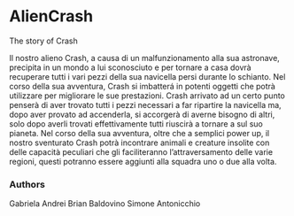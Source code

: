 # AlienCrash

The story of Crash

Il nostro alieno Crash, a causa di un malfunzionamento alla sua astronave, precipita in un mondo a lui 
sconosciuto e per tornare a casa dovrà recuperare tutti i vari pezzi della sua navicella persi durante lo 
schianto.
Nel corso della sua avventura, Crash si imbatterá in potenti oggetti che potrà utilizzare per migliorare le 
sue prestazioni.
Crash arrivato ad un certo punto penserà di aver trovato tutti i pezzi necessari a far ripartire la navicella 
ma, dopo aver provato ad accenderla, si accorgerà di averne bisogno di altri, solo dopo averli trovati 
effettivamente tutti riuscirà a tornare a sul suo pianeta.
Nel corso della sua avventura, oltre che a semplici power up, il nostro sventurato Crash potrà incontrare 
animali e creature insolite con delle capacità peculiari che gli faciliteranno l’attraversamento delle 
varie regioni, questi potranno essere aggiunti alla squadra uno o due alla volta.

### Authors

Gabriela Andrei
Brian Baldovino
Simone Antonicchio

